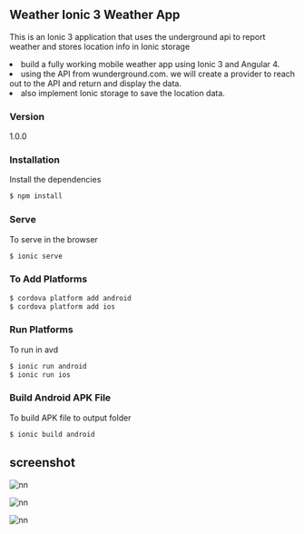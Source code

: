 ## Weather Ionic 3 Weather App

This is an Ionic 3 application that uses the underground api to report weather and stores location info in Ionic storage

<li> build a fully working mobile weather app using Ionic 3 and Angular 4. </li>
<li>using the API from wunderground.com. we will create a provider to reach out to the API and return and display the data.</li>
<li> also implement Ionic storage to save the location data. </li>

### Version
1.0.0

### Installation

Install the dependencies

```sh
$ npm install
```

### Serve
To serve in the browser

```sh
$ ionic serve
```

### To Add Platforms
```sh
$ cordova platform add android
$ cordova platform add ios
```

### Run Platforms
To run in avd

```sh
$ ionic run android
$ ionic run ios
```

### Build Android APK File
To build APK file to output folder

```sh
$ ionic build android
```


## screenshot

![nn](https://user-images.githubusercontent.com/12325386/29242255-1b073088-7fbc-11e7-9d2b-023f612175c5.JPG)

![nn](https://user-images.githubusercontent.com/12325386/29242270-56ad7d2c-7fbc-11e7-964d-8ad14a36f594.JPG)

![nn](https://user-images.githubusercontent.com/12325386/29242278-7e45012a-7fbc-11e7-8307-2d8347d496bd.JPG)

